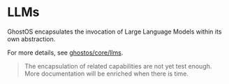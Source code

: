 # LLMs

GhostOS encapsulates the invocation of Large Language Models within its own abstraction.

For more details, see [ghostos/core/llms](https://github.com/ghost-in-moss/GhostOS/tree/main/ghostos/core/llms/abcd.py).

> The encapsulation of related capabilities are not yet test enough.
> More documentation will be enriched when there is time.